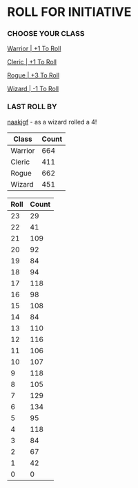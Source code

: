 # ROLL FOR INITIATIVE
### CHOOSE YOUR CLASS

[Warrior | +1 To Roll](https://github.com/benjaminsampica/benjaminsampica/issues/new?title=roll%7Cwarrior&body=Just+click+%27Submit+new+issue%27.)

[Cleric | +1 To Roll](https://github.com/benjaminsampica/benjaminsampica/issues/new?title=roll%7Ccleric&body=Just+click+%27Submit+new+issue%27.)

[Rogue | +3 To Roll](https://github.com/benjaminsampica/benjaminsampica/issues/new?title=roll%7Crogue&body=Just+click+%27Submit+new+issue%27.)

[Wizard | -1 To Roll](https://github.com/benjaminsampica/benjaminsampica/issues/new?title=roll%7Cwizard&body=Just+click+%27Submit+new+issue%27.)
### LAST ROLL BY
[naakjgf](https://www.github.com/naakjgf) - as a wizard rolled a 4!

|Class|Count|
|-|-|
|Warrior|664|
|Cleric|411|
|Rogue|662|
|Wizard|451|

|Roll|Count|
|-|-|
|23|29
|22|41
|21|109
|20|92
|19|84
|18|94
|17|118
|16|98
|15|108
|14|84
|13|110
|12|116
|11|106
|10|107
|9|118
|8|105
|7|129
|6|134
|5|95
|4|118
|3|84
|2|67
|1|42
|0|0
